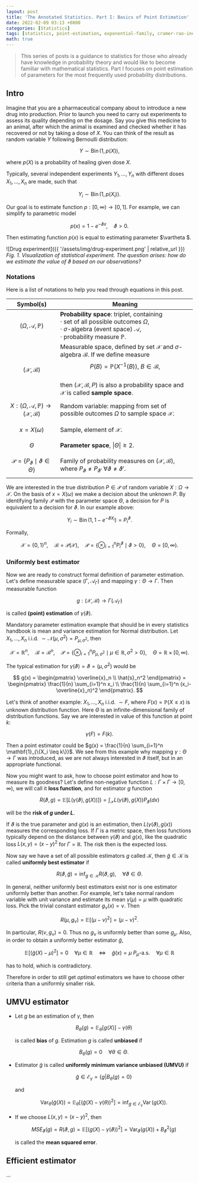 ```yaml
---
layout: post
title: 'The Annotated Statistics. Part I: Basics of Point Estimation'
date: 2022-02-09 03:13 +0800
categories: [Statistics]
tags: [statistics, point-estimation, exponential-family, cramer-rao-inequality, fisher-information]
math: true
---
```


> This series of posts is a guidance to statistics for those who already have knowledge in probability theory and would like to become familiar with mathematical statistics. Part I focuses on point estimation of parameters for the most frequently used probability distributions.


## Intro

Imagine that you are a pharmaceutical company about to introduce a new drug into production. Prior to launch you need to carry out experiments to assess its quality depending on the dosage. Say you give this medicine to an animal, after which the animal is examined and checked whether it has recovered or not by taking a dose of $X$. You can think of the result as random variable $Y$ following Bernoulli distribution:

$$ Y \sim \operatorname{Bin}(1, p(X)), $$

where $p(X)$ is a probability of healing given dose $X$. 

Typically, several independent experiments $Y_1, \dots, Y_n$ with different doses $X_1, \dots, X_n$ are made, such that

$$ Y_i \sim \operatorname{Bin}(1, p(X_i)). $$ 
	
Our goal is to estimate function $p: [0, \infty) \rightarrow [0, 1]$. For example, we can simplify to parametric model

$$ p(x) = 1 - e^{-\vartheta x}, \quad \vartheta > 0. $$

Then estimating function $p(x)$ is equal to estimating parameter $\vartheta $.

![Drug experiment]({{ '/assets/img/drug-experiment.png' | relative_url }})
*Fig. 1. Visualization of statistical experiment. The question arises: how do we estimate the value of $\vartheta$ based on our observations?*

### Notations

Here is a list of notations to help you read through equations in this post.

| Symbol(s) | Meaning |
| ----------------------------- | ------------- |
| $$(\Omega, \mathcal{A}, \mathbb{P})$$ | **Probability space**: triplet, containing <br> $\cdot$ set of all possible outcomes $\Omega$, <br> $\cdot$ $\sigma$-algebra (event space) $\mathcal{A}$, <br> $\cdot$ probability measure $\mathbb{P}$. |
| $$ (\mathcal{X}, \mathcal{B}) $$ | Measurable space, defined by set $\mathcal{X}$ and $\sigma$-algebra $\mathcal{B}$. If we define measure <br> $$P(B) = \mathbb{P}(X^{-1}(B)),\ B \in \mathcal{B},$$ <br> then $(\mathcal{X}, \mathcal{B}, P)$ is also a probability space and $\mathcal{X}$  is called **sample space**.|
| $$ X: (\Omega, \mathcal{A}, \mathbb{P}) \rightarrow (\mathcal{X}, \mathcal{B}) $$ | Random variable: mapping from set of possible outcomes $\Omega$ to sample space $\mathcal {X}$.  |
| $$ x = X(\omega) $$ | Sample, element of $\mathcal {X}$. |
| $$ \Theta $$ | **Parameter space**, $\vert \Theta \vert \geq 2$. |
| $$ \mathcal{P} = \{ P_\vartheta \mid \vartheta \in \Theta \} $$ | Family of probability measures on $(\mathcal{X}, \mathcal{B})$, where $P_\vartheta \neq P_{\vartheta'} \ \forall \vartheta \neq \vartheta'$. |

We are interested in the true distribution $P \in \mathcal{P}$ of random variable $X: \Omega \rightarrow \mathcal{X}$. On the basis of $x=X(\omega)$ we make a decision about the unknown $P$. By identifying family $\mathcal{P}$ with the parameter space $\Theta$, a decision for $P$ is equivalent to a decision for $\vartheta$. In our example above:

$$ Y_i \sim \operatorname{Bin}(1, 1 - e^{-\vartheta X_i}) = P_i^\vartheta. $$ 

Formally,

$$ \mathcal{X}=\{ 0, 1 \}^n, \quad \mathcal{B}=\mathcal{P(X)}, \quad \mathcal{P}=\{\otimes_{i=1}^nP_i^{\vartheta} \mid \vartheta>0 \}, \quad \Theta=\left[0, \infty\right). $$


### Uniformly best estimator
Now we are ready to construct formal definition of parameter estimation. Let's define measurable space $(\Gamma, \mathcal{A}_\Gamma)$ and mapping $\gamma: \Theta \rightarrow \Gamma$. Then measurable function 

$$ g: (\mathcal{X}, \mathcal{B}) \rightarrow \Gamma(\mathcal{A}_\Gamma) $$

is called **(point) estimation** of $\gamma(\vartheta)$.

Mandatory parameter estimation example that should be in every statistics handbook is mean and variance estimation for Normal distribution. Let $X_1, \dots, X_n$ i.i.d. $\sim \mathcal{N}(\mu, \sigma^2) = P_{\mu, \sigma^2}$, then

$$\mathcal{X}=\mathbb{R}^n, \quad \mathcal{B}=\mathcal{B}^n, \quad \mathcal{P}=\{\otimes_{i=1}^nP_{\mu, \sigma^2} \mid \mu \in \mathbb{R}, \sigma^2>0 \}, \quad \Theta=\mathbb{R} \times \left[0, \infty\right).$$

The typical estimation for $\gamma(\vartheta) = \vartheta = (\mu, \sigma^2)$ would be

$$ g(x) = \begin{pmatrix} \overline{x}_n \\ \hat{s}_n^2 \end{pmatrix} = \begin{pmatrix} \frac{1}{n} \sum_{i=1}^n x_i \\ \frac{1}{n} \sum_{i=1}^n (x_i-\overline{x}_n)^2 \end{pmatrix}. $$
		
Let's think of another example: $X_1, \dots, X_n$ i.i.d. $\sim F$, where $F(x) = \mathbb{P}(X \leq x)$ is unknown distribution function. Here $\Theta$ is an infinite-dimensional family of distribution functions. Say we are interested in value of this function at point $k$: 

$$\gamma(F) = F(k).$$ 

Then a point estimator could be $g(x) = \frac{1}{n} \sum_{i=1}^n \mathbf{1}_{\{X_i \leq k\}}$. We see from this example why mapping $\gamma: \Theta \rightarrow \Gamma$ was introduced, as we are not always interested in $\vartheta$ itself, but in an appropriate functional. 

Now you might want to ask, how to choose point estimator and how to measure its goodness? Let's define non-negative function $L: \Gamma \times \Gamma \rightarrow [0, \infty)$, we will call it **loss function**, and for estimator $g$ function

$$ R(\vartheta, g) = \mathbb{E}[L(\gamma(\vartheta), g(X))]) = \int_\mathcal{X} L(\gamma(\vartheta), g(X)) P_\vartheta(dx)$$ 

will be the **risk of $g$ under $L$**.

If $\vartheta$ is the true parameter and $g(x)$ is an estimation, then $L(\gamma(\vartheta), g(x))$ measures the corresponding loss. If $\Gamma$ is a metric space, then loss functions typically depend on the distance between $\gamma(\vartheta)$ and $g(x)$, like the quadratic loss $L(x, y)=(x-y)^2$ for $\Gamma = \mathbb{R}$. The risk then is the expected loss.

Now say we have a set of all possible estimators $g$ called $\mathcal{K}$, then $\tilde{g} \in \mathcal{K}$ is called **uniformly best estimator** if

$$ R(\vartheta, \tilde{g}) = \inf_{g \in \mathcal{K}} R(\vartheta, g), \quad \forall \vartheta \in \Theta. $$

In general, neither uniformly best estimators exist nor is one estimator uniformly better than another. For example, let's take normal random variable with unit variance and estimate its mean $\gamma(\mu) = \mu$ with quadratic loss. Pick the trivial constant estimator $g_\nu(x)=\nu$. Then

$$ R(\mu, g_\nu) = \mathbb{E}[(\mu - \nu)^2] = (\mu - \nu)^2. $$

In particular, $R(\nu, g_\nu)=0$. Thus no $g_\nu$ is uniformly better than some $g_\mu$. Also, in order to obtain a uniformly better estimator $\tilde{g}$, 

$$ \mathbb{E}[(\tilde{g}(X)-\mu)^2]=0 \quad \forall \mu \in \mathbb{R} \quad \Longleftrightarrow \quad \tilde{g}(x)=\mu \ P_\mu\text{-a.s.} \quad \forall \mu \in \mathbb{R}$$

has to hold, which is contradictory.

Therefore in order to still get *optimal* estimators we have to choose other criteria than a uniformly smaller risk.

## UMVU estimator 

* Let $g$ be an estimation of $\gamma$, then

  $$ B_\theta(g) = \mathbb{E}_\theta[g(X)] - \gamma(\theta) $$

  is called **bias** of $g$. Estimation $g$ is called **unbiased** if 
  
  $$ B_\theta(g) = 0 \quad \forall \theta \in \Theta.$$

* Estimator $\tilde{g}$ is called **uniformly minimum variance unbiased (UMVU)** if

  $$ \tilde{g} \in \mathcal{E}_\gamma = \{g| B_\theta(g) = 0 \} $$

  and

  $$\operatorname{Var}_\theta(\tilde{g}(X)) = \mathbb{E}_\theta[(\tilde{g}(X) - \gamma(\theta))^2] = \inf_{g \in \mathcal{E}_\gamma} \operatorname{Var}(g(X)).$$

* If we choose $L(x, y) = (x - y)^2$, then

  $$ MSE_\vartheta(g) = R(\vartheta, g)=\mathbb{E}[(g(X)-\gamma(\vartheta))^2]=\operatorname{Var}_\vartheta(g(X))+B_\vartheta^2(g)$$

  is called the **mean squared error**.

## Efficient estimator

...

